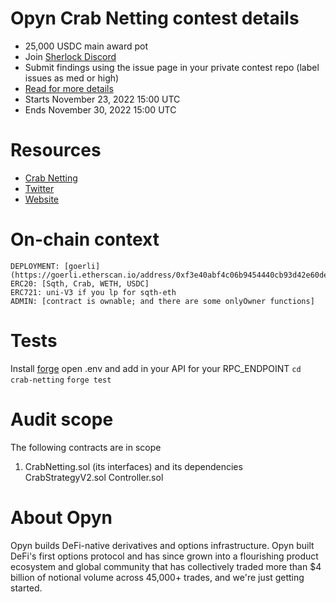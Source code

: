 # Opyn Crab Netting contest details

- 25,000 USDC main award pot
- Join [Sherlock Discord](https://discord.gg/MABEWyASkp)
- Submit findings using the issue page in your private contest repo (label issues as med or high)
- [Read for more details](https://docs.sherlock.xyz/audits/watsons)
- Starts November 23, 2022 15:00 UTC
- Ends November 30, 2022 15:00 UTC

# Resources

- [Crab Netting](https://opynopyn.notion.site/Crab-Netting-Blurb-d4ce8a3c75694c54af03b3997a70be0c)
- [Twitter](https://twitter.com/opyn_)
- [Website](https://www.opyn.co/)

# On-chain context


```
DEPLOYMENT: [goerli](https://goerli.etherscan.io/address/0xf3e40abf4c06b9454440cb93d42e60de5e67db2a)
ERC20: [Sqth, Crab, WETH, USDC]
ERC721: uni-V3 if you lp for sqth-eth
ADMIN: [contract is ownable; and there are some onlyOwner functions]
```

# Tests

Install [forge](https://book.getfoundry.sh/getting-started/installation)
open .env and add in your API for your RPC_ENDPOINT
`cd crab-netting`
`forge test`

# Audit scope

The following contracts are in scope
1. CrabNetting.sol (its interfaces)
and its dependencies
CrabStrategyV2.sol
Controller.sol

# About Opyn

Opyn builds DeFi-native derivatives and options infrastructure. Opyn built DeFi's first options protocol and has since grown into a flourishing product ecosystem and global community that has collectively traded more than $4 billion of notional volume across 45,000+ trades, and we're just getting started.

